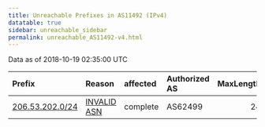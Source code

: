 ```yaml
---
title: Unreachable Prefixes in AS11492 (IPv4)
datatable: true
sidebar: unreachable_sidebar
permalink: unreachable_AS11492-v4.html
---
```


Data as of 2018-10-19 02:35:00 UTC


<div class="datatable-begin"></div>

| Prefix                                                   | Reason                                                                                                 | affected   | Authorized AS   |   MaxLength | Anchor                           |   unreachable /24s |
|:---------------------------------------------------------|:-------------------------------------------------------------------------------------------------------|:-----------|:----------------|------------:|:---------------------------------|-------------------:|
| [206.53.202.0/24](https://stat.ripe.net/206.53.202.0/24) | [INVALID ASN](https://rpki-validator.ripe.net/announcement-preview?asn=AS11492&prefix=206.53.202.0/24) | complete   | AS62499         |          24 | [ARIN](unreachable_ARIN-v4.html) |                  1 |

<div class="datatable-end"></div>